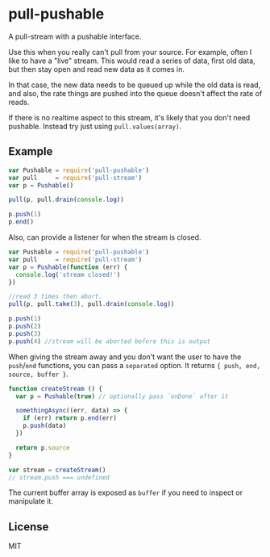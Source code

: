 # pull-pushable

A pull-stream with a pushable interface.

Use this when you really can't pull from your source.
For example, often I like to have a "live" stream.
This would read a series of data, first old data,
but then stay open and read new data as it comes in.

In that case, the new data needs to be queued up while the old data is read,
and also, the rate things are pushed into the queue doesn't affect the rate of reads.

If there is no realtime aspect to this stream, it's likely that you don't need pushable.
Instead try just using `pull.values(array)`.

## Example

```js
var Pushable = require('pull-pushable')
var pull     = require('pull-stream')
var p = Pushable()

pull(p, pull.drain(console.log))

p.push(1)
p.end()
```

Also, can provide a listener for when the stream is closed.

```js
var Pushable = require('pull-pushable')
var pull     = require('pull-stream')
var p = Pushable(function (err) {
  console.log('stream closed!')
})

//read 3 times then abort.
pull(p, pull.take(3), pull.drain(console.log))

p.push(1)
p.push(2)
p.push(3)
p.push(4) //stream will be aborted before this is output
```

When giving the stream away and you don't want the user to have the `push`/`end` functions,
you can pass a `separated` option.  It returns `{ push, end, source, buffer }`.

```js
function createStream () {
  var p = Pushable(true) // optionally pass `onDone` after it

  somethingAsync((err, data) => {
    if (err) return p.end(err)
    p.push(data)
  })

  return p.source
}

var stream = createStream()
// stream.push === undefined
```

The current buffer array is exposed as `buffer` if you need to inspect or
manipulate it.

## License

MIT

